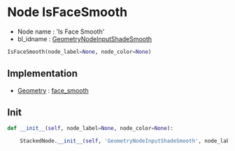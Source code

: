 # Node IsFaceSmooth

- Node name : 'Is Face Smooth'
- bl_idname : [GeometryNodeInputShadeSmooth](https://docs.blender.org/api/current/bpy.types.{bl_idname}.html)


``` python
IsFaceSmooth(node_label=None, node_color=None)
```
## Implementation

- [Geometry](/docs/GeoNodes/Geometry.md) : [face_smooth](/docs/GeoNodes/Geometry.md#face_smooth)

## Init

``` python
def __init__(self, node_label=None, node_color=None):

    StackedNode.__init__(self, 'GeometryNodeInputShadeSmooth', node_label=node_label, node_color=node_color)
```
